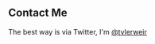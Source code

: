 ## Contact Me

The best way is via Twitter, I'm [@tylerweir](http://twitter.com/tylerweir)

[title: About]: /
[order: 20]: /
